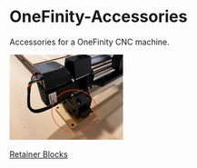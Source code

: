 # OneFinity-Accessories
Accessories for a OneFinity CNC machine.

<img src="retainer_blocks/images/v01_fig01.png" width="200" />

[Retainer Blocks](retainer_blocks/README.md)

